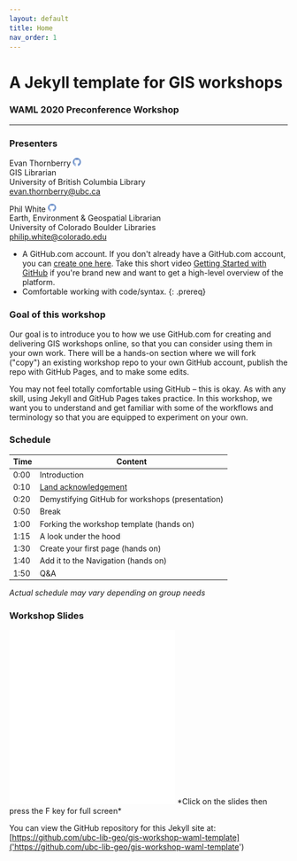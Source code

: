 ```yaml
---
layout: default
title: Home
nav_order: 1
---
```

# A Jekyll template for GIS workshops
### WAML 2020  Preconference Workshop

___

### Presenters

Evan Thornberry <a href='https://github.com/ect123' target='_blank'><img src='content/img/GitHub-Mark-custom.svg' style='width:15px'></a>  
GIS Librarian  
University of British Columbia Library  
[evan.thornberry@ubc.ca](mailto:evan.thornberry@ubc.ca)  


Phil White <a href='https://github.com/outpw' target='_blank'><img src='content/img/GitHub-Mark-custom.svg' style='width:15px'></a>  
Earth, Environment & Geospatial Librarian  
University of Colorado Boulder Libraries  
[philip.white@colorado.edu](mailto:philip.white@colorado.edu)


- A GitHub.com account. If you don't already have a GitHub.com account, you can [create one here](https://github.com/join). Take this short video [Getting Started with GitHub](https://youtu.be/noZnOSpcjYY) if you're brand new and want to get a high-level overview of the platform.
- Comfortable working with code/syntax.
{: .prereq}

### Goal of this workshop

Our goal is to introduce you to how we use GitHub.com for creating and delivering GIS workshops online, so that you can consider using them in your own work. There will be a hands-on section where we will fork ("copy") an existing workshop repo to your own GitHub account, publish the repo with GitHub Pages, and to make some edits.

You may not feel totally comfortable using GitHub – this is okay. As with any skill, using Jekyll and GitHub Pages takes practice. In this workshop, we want you to understand and get familiar with some of the workflows and terminology so that you are equipped to experiment on your own.

### Schedule

| Time | Content
| --- | ---
| 0:00 | Introduction
| 0:10 | [Land acknowledgement](content/land-acknowledgement)
| 0:20 | Demystifying GitHub for workshops (presentation)
| 0:50 | Break
| 1:00 | Forking the workshop template (hands on)
| 1:15 | A look under the hood
| 1:30 | Create your first page (hands on)
| 1:40 | Add it to the Navigation (hands on)
| 1:50 | Q&A


_Actual schedule may vary depending on group needs_

### Workshop Slides


<iframe src="content/slides/waml_github20" title="demo embedded slide deck" scrolling="no" frameborder="0" style="border: 0; width="560"; height="315"; left: 0; top: 0;">
Your browser does not support iframes.

</iframe> *Click on the slides then press the F key for full screen*


You can view the GitHub repository for this Jekyll site at: [https://github.com/ubc-lib-geo/gis-workshop-waml-template]('https://github.com/ubc-lib-geo/gis-workshop-waml-template')
